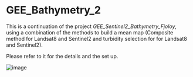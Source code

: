 # GEE_Bathymetry_2

This is a continuation of the project *GEE_Sentinel2_Bathymetry_Fjoloy*, using a combination of the methods to build a mean map (Composite method for Landsat8 and Sentinel2 and turbidity selection for for Landsat8 and Sentinel2). 

Please refer to it for the details and the set up.

![image](https://github.com/mwaymel/GEE_Bathymetry_2/assets/130790646/9a3c47ab-219f-42ab-b424-515a903cb6f8)
